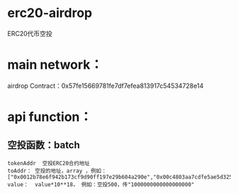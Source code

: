# erc20-airdrop
ERC20代币空投

# main network：
airdrop Contract：0x57fe15669781fe7df7efea813917c54534728e14

# api function：
## 空投函数：batch
```
tokenAddr  空投ERC20合约地址
toAddr： 空投的地址，array ，例如：["0x0012b78e6f942b173cf9d90ff197e29b604a290e","0x00c4803aa7cdfe5ae5d325b79d5c3c384e4a8ae9"]
value：  value*10**18， 例如：空投500，传"1000000000000000000"
```
